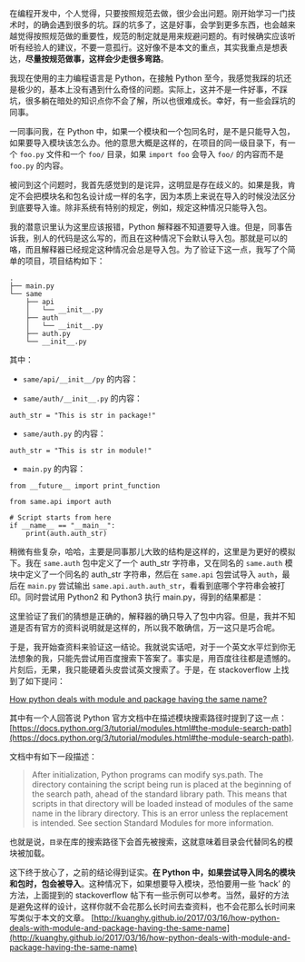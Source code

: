 在编程开发中，个人觉得，只要按照规范去做，很少会出问题。刚开始学习一门技术时，的确会遇到很多的坑。踩的坑多了，这是好事，会学到更多东西，也会越来越觉得按照规范做的重要性，规范的制定就是用来规避问题的。有时候确实应该听听有经验人的建议，不要一意孤行。这好像不是本文的重点，其实我重点是想表达，**尽量按规范做事，这样会少走很多弯路**。

我现在使用的主力编程语言是 Python，在接触 Python 至今，我感觉我踩的坑还是极少的，基本上没有遇到什么奇怪的问题。实际上，这并不是一件好事，不踩坑，很多躺在暗处的知识点你不会了解，所以也很难成长。幸好，有一些会踩坑的同事。

一同事问我，在 Python 中，如果一个模块和一个包同名时，是不是只能导入包，如果要导入模块该怎么办。他的意思大概是这样的，在项目的同一级目录下，有一个 `foo.py` 文件和一个 `foo/` 目录，如果 `import foo` 会导入 `foo/` 的内容而不是 `foo.py` 的内容。

被问到这个问题时，我首先感觉到的是诧异，这明显是存在歧义的。如果是我，肯定不会把模块名和包名设计成一样的名字，因为本质上来说在导入的时候没法区分到底要导入谁。除非系统有特别的规定，例如，规定这种情况只能导入包。

我的潜意识里认为这里应该报错，Python 解释器不知道要导入谁。但是，同事告诉我，别人的代码是这么写的，而且在这种情况下会默认导入包。那就是可以的咯，而且解释器已经规定这种情况会总是导入包。为了验证下这一点，我写了个简单的项目，项目结构如下：

```
.
├── main.py
└── same
    ├── api
    │   └── __init__.py
    ├── auth
    │   └── __init__.py
    ├── auth.py
    └── __init__.py 
```

其中：

*   `same/api/__init__/py` 的内容：

*   `same/auth/__init__.py` 的内容：

```
auth_str = "This is str in package!" 
```

*   `same/auth.py` 的内容：

```
auth_str = "This is str in module!" 
```

*   `main.py` 的内容：

```
from __future__ import print_function

from same.api import auth

# Script starts from here 
if __name__ == "__main__":
    print(auth.auth_str) 
```

稍微有些复杂，哈哈，主要是同事那儿大致的结构是这样的，这里是为更好的模拟下。我在 `same.auth` 包中定义了一个 auth\_str 字符串，又在同名的 `same.auth` 模块中定义了一个同名的 auth\_str 字符串，然后在 `same.api` 包尝试导入 `auth`，最后在 `main.py` 尝试输出 `same.api.auth.auth_str`，看看到底哪个字符串会被打印。同时尝试用 Python2 和 Python3 执行 main.py，得到的结果都是：

这里验证了我们的猜想是正确的，解释器的确只导入了包中内容。但是，我并不知道是否有官方的资料说明就是这样的，所以我不敢确信，万一这只是巧合呢。

于是，我开始查资料来验证这一结论。我就说实话吧，对于一个英文水平烂到你无法想象的我，只能先尝试用百度搜索下答案了。事实是，用百度往往都是遗憾的。片刻后，无果，我只能硬着头皮尝试英文搜索了。于是，在 stackoverflow 上找到了如下提问：

[How python deals with module and package having the same name?](http://stackoverflow.com/questions/6393861/how-python-deals-with-module-and-package-having-the-same-name)

其中有一个人回答说 Python 官方文档中在描述模块搜索路径时提到了这一点：[https://docs.python.org/3/tutorial/modules.html#the-module-search-path](https://docs.python.org/3/tutorial/modules.html#the-module-search-path).

文档中有如下一段描述：

> After initialization, Python programs can modify sys.path. The directory containing the script being run is placed at the beginning of the search path, ahead of the standard library path. This means that scripts in that directory will be loaded instead of modules of the same name in the library directory. This is an error unless the replacement is intended. See section Standard Modules for more information.

也就是说，`目录`在库的搜索路径下会首先被搜索，这就意味着目录会代替同名的模块被加载。

这下终于放心了，之前的结论得到证实。**在 Python 中，如果尝试导入同名的模块和包时，包会被导入**。这种情况下，如果想要导入模块，恐怕要用一些 ‘hack’ 的方法，上面提到的 stackoverflow 帖下有一些示例可以参考。当然，最好的方法是避免这样的设计，这样你就不会花那么长时间去查资料，也不会花那么长时间来写类似于本文的文章。 
 [http://kuanghy.github.io/2017/03/16/how-python-deals-with-module-and-package-having-the-same-name](http://kuanghy.github.io/2017/03/16/how-python-deals-with-module-and-package-having-the-same-name)
